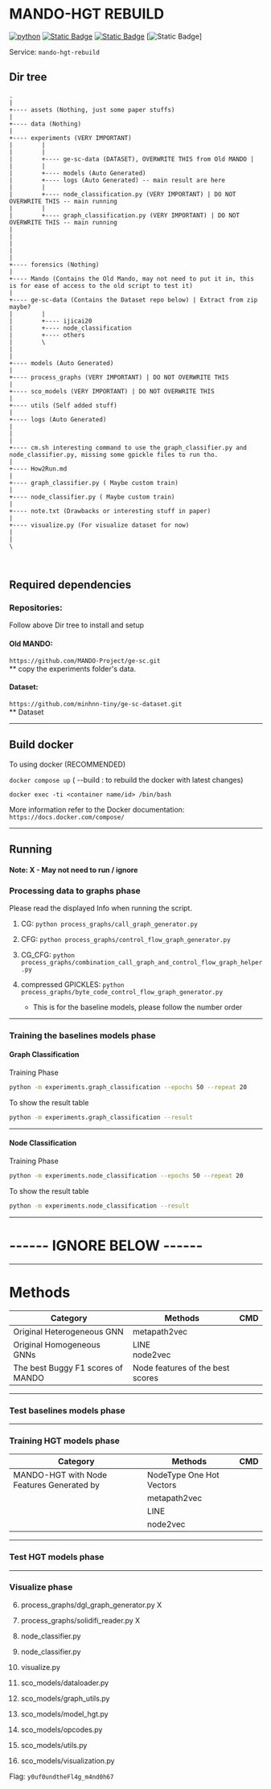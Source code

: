 # MANDO-HGT REBUILD

[![python](https://img.shields.io/badge/python-3.10.12-blue)](https://www.python.org/)
[![Static Badge](https://img.shields.io/badge/Ubuntu-22.04-orange)](https://releases.ubuntu.com/jammy/)
[![Static Badge](https://img.shields.io/badge/Docker-latest-teal)](https://docker.com/)
[![Static Badge](https://img.shields.io/badge/CUDA-12.1-green)]

Service: `mando-hgt-rebuild`

## Dir tree

```
.
|
+---- assets (Nothing, just some paper stuffs)
|
+---- data (Nothing)
|
+---- experiments (VERY IMPORTANT)
|        |
|        |
|        +---- ge-sc-data (DATASET), OVERWRITE THIS from Old MANDO |
|        |
|        +---- models (Auto Generated)
|        +---- logs (Auto Generated) -- main result are here
|        |
|        +---- node_classification.py (VERY IMPORTANT) | DO NOT OVERWRITE THIS -- main running
|        |
|        +---- graph_classification.py (VERY IMPORTANT) | DO NOT OVERWRITE THIS -- main running
|
|
|
|
|
+---- forensics (Nothing)
|
+---- Mando (Contains the Old Mando, may not need to put it in, this is for ease of access to the old script to test it)
|
+---- ge-sc-data (Contains the Dataset repo below) | Extract from zip maybe?
|        |
|        +---- ijicai20
|        +---- node_classification
|        +---- others
|        \
|
|
+---- models (Auto Generated)
|
+---- process_graphs (VERY IMPORTANT) | DO NOT OVERWRITE THIS
|
+---- sco_models (VERY IMPORTANT) | DO NOT OVERWRITE THIS
|
+---- utils (Self added stuff)
|
+---- logs (Auto Generated)
|
|
|
+---- cm.sh interesting command to use the graph_classifier.py and node_classifier.py, missing some gpickle files to run tho.
|
+---- How2Run.md
|
+---- graph_classifier.py ( Maybe custom train)
|
+---- node_classifier.py ( Maybe custom train)
|
+---- note.txt (Drawbacks or interesting stuff in paper) 
|
+---- visualize.py (For visualize dataset for now)
|
|
\



```

## Required dependencies

### Repositories:

Follow above Dir tree to install and setup

#### Old MANDO:

`https://github.com/MANDO-Project/ge-sc.git`
\
\*\* copy the experiments folder's data.

#### Dataset:

`https://github.com/minhnn-tiny/ge-sc-dataset.git`
\
\*\* Dataset

---

## Build docker

To using docker (RECOMMENDED)

`docker compose up` ( --build : to rebuild the docker with latest changes)

`docker exec -ti <container name/id> /bin/bash`

More information refer to the Docker documentation:
`https://docs.docker.com/compose/`

---

## Running

#### Note: X - May not need to run / ignore

### Processing data to graphs phase

   Please read the displayed Info when running the script.


1. CG: `python process_graphs/call_graph_generator.py`

2. CFG: `python process_graphs/control_flow_graph_generator.py`

3. CG_CFG: `python process_graphs/combination_call_graph_and_control_flow_graph_helper.py`

4. compressed GPICKLES: `python process_graphs/byte_code_control_flow_graph_generator.py`
   - This is for the baseline models, please follow the number order

---

### Training the baselines models phase

#### Graph Classification

Training Phase

```bash
python -m experiments.graph_classification --epochs 50 --repeat 20
```

To show the result table

```bash
python -m experiments.graph_classification --result
```

---

#### Node Classification

Training Phase

```bash
python -m experiments.node_classification --epochs 50 --repeat 20
```

To show the result table

```bash
python -m experiments.node_classification --result
```

---



# ------ IGNORE BELOW ------



---

# Methods

| Category                          | Methods                          | CMD |
| --------------------------------- | -------------------------------- | --- |
| Original Heterogeneous GNN        | metapath2vec                     |     |
| Original Homogeneous GNNs         | LINE <br> node2vec               |     |
| The best Buggy F1 scores of MANDO | Node features of the best scores |     |

---

### Test baselines models phase

---

### Training HGT models phase

| Category                                  | Methods                  | CMD |
| ----------------------------------------- | ------------------------ | --- |
| MANDO-HGT with Node Features Generated by | NodeType One Hot Vectors |     |
|                                           | metapath2vec             |     |
|                                           | LINE                     |     |
|                                           | node2vec                 |     |

---

### Test HGT models phase

---

### Visualize phase

6. process_graphs/dgl_graph_generator.py X
7. process_graphs/solidifi_reader.py X

8. node_classifier.py
9. node_classifier.py
10. visualize.py

11. sco_models/dataloader.py
12. sco_models/graph_utils.py
13. sco_models/model_hgt.py
14. sco_models/opcodes.py
15. sco_models/utils.py
16. sco_models/visualization.py

Flag: `y0uf0undtheFl4g_m4nd0h67`
